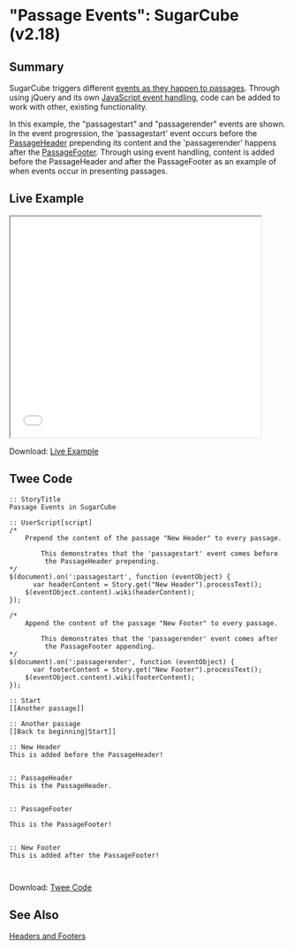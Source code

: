 # "Passage Events": SugarCube (v2.18)

## Summary

SugarCube triggers different [events as they happen to passages](http://www.motoslave.net/sugarcube/2/docs/passage-events-task-objects.html). Through using jQuery and its own [JavaScript event handling](http://api.jquery.com/category/events/event-handler-attachment/), code can be added to work with other, existing functionality.

In this example, the "passagestart" and "passagerender" events are shown. In the event progression, the 'passagestart' event occurs before the [PassageHeader](http://www.motoslave.net/sugarcube/2/docs/special-names.html#special-passages-passageheader) prepending its content and the 'passagerender' happens after the [PassageFooter](http://www.motoslave.net/sugarcube/2/docs/special-names.html#special-passages-passagefooter). Through using event handling, content is added before the PassageHeader and after the PassageFooter as an example of when events occur in presenting passages.

## Live Example

<section>
<iframe src="sugarcube_passage_events_example.html" height=400 width=90%></iframe>

Download: <a href="sugarcube_passage_events_example.html" target="_blank">Live Example</a>
</section>

## Twee Code

```twee
:: StoryTitle
Passage Events in SugarCube

:: UserScript[script]
/*
    Prepend the content of the passage "New Header" to every passage.
		
		This demonstrates that the 'passagestart' event comes before
		 the PassageHeader prepending.
*/
$(document).on(':passagestart', function (eventObject) {
	  var headerContent = Story.get("New Header").processText(); 
    $(eventObject.content).wiki(headerContent);
});

/*
    Append the content of the passage "New Footer" to every passage.
		
		This demonstrates that the 'passagerender' event comes after
		 the PassageFooter appending.
*/
$(document).on(':passagerender', function (eventObject) {
	  var footerContent = Story.get("New Footer").processText(); 
    $(eventObject.content).wiki(footerContent);
});

:: Start
[[Another passage]]

:: Another passage
[[Back to beginning|Start]]

:: New Header
This is added before the PassageHeader!


:: PassageHeader
This is the PassageHeader.


:: PassageFooter

This is the PassageFooter!


:: New Footer
This is added after the PassageFooter!



```

Download: <a href="sugarcube_passage_events_twee.txt" target="_blank">Twee Code</a>

## See Also

[Headers and Footers](../../headersandfooters/sugarcube/sugarcube_headersandfooters.md)
